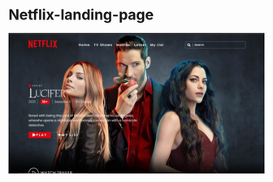 
# Netflix-landing-page

![alt text](https://github.com/neet18101/Netflix-landing-page/blob/main/LANDING.jpg)
